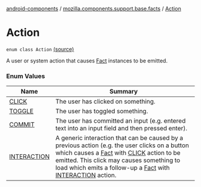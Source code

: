 [android-components](../../index.md) / [mozilla.components.support.base.facts](../index.md) / [Action](./index.md)

# Action

`enum class Action` [(source)](https://github.com/mozilla-mobile/android-components/blob/master/components/support/base/src/main/java/mozilla/components/support/base/facts/Action.kt#L10)

A user or system action that causes [Fact](../-fact/index.md) instances to be emitted.

### Enum Values

| Name | Summary |
|---|---|
| [CLICK](-c-l-i-c-k.md) | The user has clicked on something. |
| [TOGGLE](-t-o-g-g-l-e.md) | The user has toggled something. |
| [COMMIT](-c-o-m-m-i-t.md) | The user has committed an input (e.g. entered text into an input field and then pressed enter). |
| [INTERACTION](-i-n-t-e-r-a-c-t-i-o-n.md) | A generic interaction that can be caused by a previous action (e.g. the user clicks on a button which causes a [Fact](../-fact/index.md) with [CLICK](-c-l-i-c-k.md) action to be emitted. This click may causes something to load which emits a follow-up a [Fact](../-fact/index.md) with [INTERACTION](-i-n-t-e-r-a-c-t-i-o-n.md) action. |
